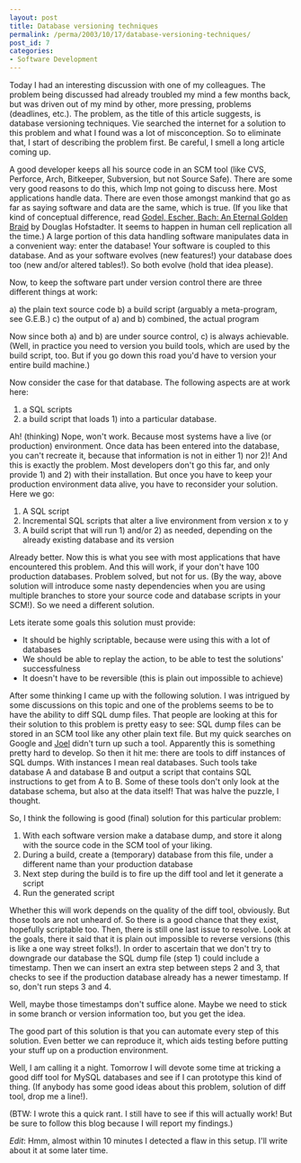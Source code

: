 ```yaml
---
layout: post
title: Database versioning techniques
permalink: /perma/2003/10/17/database-versioning-techniques/
post_id: 7
categories: 
- Software Development
---
```


Today I had an interesting discussion with one of my colleagues. The problem being discussed had already troubled my mind a few months back, but was driven out of my mind by other, more pressing, problems (deadlines, etc.). The problem, as the title of this article suggests, is database versioning techniques. Vie searched the internet for a solution to this problem and what I found was a lot of misconception. So to eliminate that, I start of describing the problem first. Be careful, I smell a long article coming up.

A good developer keeps all his source code in an SCM tool (like CVS, Perforce, Arch, Bitkeeper, Subversion, but not Source Safe). There are some very good reasons to do this, which Imp not going to discuss here. Most applications handle data. There are even those amongst mankind that go as far as saying software and data are the same, which is true. (If you like that kind of conceptual difference, read [Godel, Escher, Bach: An Eternal Golden Braid](http:/www.amazon.com/exec/obidos/tg/detail/-/0465026567/qid=1066342116) by Douglas Hofstadter. It seems to happen in human cell replication all the time.) A large portion of this data handling software manipulates data in a convenient way: enter the database! Your software is coupled to this database. And as your software evolves (new features!) your database does too (new and/or altered tables!). So both evolve (hold that idea please).

Now, to keep the software part under version control there are three different things at work:

a) the plain text source code
b) a build script (arguably a meta-program, see G.E.B.)
c) the output of a) and b) combined, the actual program

Now since both a) and b) are under source control, c) is always achievable. (Well, in practice you need to version you build tools, which are used by the build script, too. But if you go down this road you'd have to version your entire build machine.)

Now consider the case for that database. The following aspects are at work here:

1. a SQL scripts
2. a build script that loads 1) into a particular database.

Ah! (thinking) Nope, won't work. Because most systems have a live (or production) environment. Once data has been entered into the database, you can't recreate it, because that information is not in either 1) nor 2)! And this is exactly the problem. Most developers don't go this far, and only provide 1) and 2) with their installation. But once you have to keep your production environment data alive, you have to reconsider your solution. Here we go:

1. A SQL script
2. Incremental SQL scripts that alter a live environment from version x to y
3. A build script that will run 1) and/or 2) as needed, depending on the already existing database and its version

Already better. Now this is what you see with most applications that have encountered this problem. And this will work, if your don't have 100 production databases. Problem solved, but not for us. (By the way, above solution will introduce some nasty dependencies when you are using multiple branches to store your source code and database scripts in your SCM!). So we need a different solution.

Lets iterate some goals this solution must provide:

 * It should be highly scriptable, because were using this with a lot of databases
 * We should be able to replay the action, to be able to test the solutions' successfulness
 * It doesn't have to be reversible (this is plain out impossible to achieve)

After some thinking I came up with the following solution. I was intrigued by some discussions on this topic and one of the problems seems to be to have the ability to diff SQL dump files. That people are looking at this for their solution to this problem is pretty easy to see: SQL dump files can be stored in an SCM tool like any other plain text file. But my quick searches on Google and [Joel](http:/www.joelonsoftware.com/) didn't turn up such a tool. Apparently this is something pretty hard to develop. So then it hit me: there are tools to diff instances of SQL dumps. With instances I mean real databases. Such tools take database A and database B and output a script that contains SQL instructions to get from A to B. Some of these tools don't only look at the database schema, but also at the data itself! That was halve the puzzle, I thought.

So, I think the following is good (final) solution for this particular problem:

1. With each software version make a database dump, and store it along with the source code in the SCM tool of your liking.
2. During a build, create a (temporary) database from this file, under a different name than your production database
3. Next step during the build is to fire up the diff tool and let it generate a script
4. Run the generated script

Whether this will work depends on the quality of the diff tool, obviously. But those tools are not unheard of. So there is a good chance that they exist, hopefully scriptable too. Then, there is still one last issue to resolve. Look at the goals, there it said that it is plain out impossible to reverse versions (this is like a one way street folks!). In order to ascertain that we don't try to downgrade our database the SQL dump file (step 1) could include a timestamp. Then we can insert an extra step between steps 2 and 3, that checks to see if the production database already has a newer timestamp. If so, don't run steps 3 and 4.

Well, maybe those timestamps don't suffice alone. Maybe we need to stick in some branch or version information too, but you get the idea.

The good part of this solution is that you can automate every step of this solution. Even better we can reproduce it, which aids testing before putting your stuff up on a production environment.

Well, I am calling it a night. Tomorrow I will devote some time at tricking a good diff tool for MySQL databases and see if I can prototype this kind of thing. (If anybody has some good ideas about this problem, solution of diff tool, drop me a line!).

(BTW: I wrote this a quick rant. I still have to see if this will actually work! But be sure to follow this blog because I will report my findings.)

*Edit*: Hmm, almost within 10 minutes I detected a flaw in this setup. I'll write about it at some later time.
